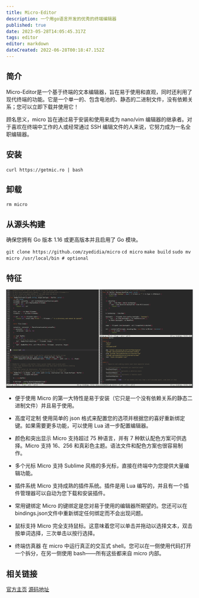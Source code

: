 ```yaml
---
title: Micro-Editor
description: 一个用go语言开发的优秀的终端编辑器
published: true
date: 2023-05-28T14:05:45.317Z
tags: editor
editor: markdown
dateCreated: 2022-06-28T00:18:47.152Z
---
```


## 简介

Micro-Editor是一个基于终端的文本编辑器，旨在易于使用和直观，同时还利用了现代终端的功能。它是一个单一的、包含电池的、静态的二进制文件，没有依赖关系；您可以立即下载并使用它！

顾名思义，micro 旨在通过易于安装和使用来成为 nano/vim 编辑器的继承者。对于喜欢在终端中工作的人或经常通过 SSH 编辑文件的人来说，它努力成为一名全职编辑器。

## 安装

`curl https://getmic.ro | bash`

## 卸载

`rm micro`

## 从源头构建

确保您拥有 Go 版本 1.16 或更高版本并且启用了 Go 模块。

`git clone https://github.com/zyedidia/micro`
`cd micro`
`make build`
`sudo mv micro /usr/local/bin # optional`
## 特征

![micro-monokai.png](/micro-monokai.png)
- 便于使用
Micro 的第一大特性是易于安装（它只是一个没有依赖关系的静态二进制文件）并且易于使用。

- 高度可定制
使用简单的 json 格式来配置您的选项并根据您的喜好重新绑定键。如果需要更多功能，可以使用 Lua 进一步配置编辑器。

- 颜色和突出显示
Micro 支持超过 75 种语言，并有 7 种默认配色方案可供选择。Micro 支持 16、256 和真彩色主题。语法文件和配色方案也很容易制作。

- 多个光标
Micro 支持 Sublime 风格的多光标，直接在终端中为您提供大量编辑功能。

- 插件系统
Micro 支持成熟的插件系统。插件是用 Lua 编写的，并且有一个插件管理器可以自动为您下载和安装插件。

- 常用键绑定
Micro 的键绑定是您对易于使用的编辑器所期望的。您还可以在bindings.json文件中重新绑定任何绑定而不会出现问题。

- 鼠标支持
Micro 完全支持鼠标。这意味着您可以单击并拖动以选择文本，双击按单词选择，三次单击以按行选择。

- 终端仿真器
在 micro 中运行真正的交互式 shell。您可以在一侧使用代码打开一个拆分，在另一侧使用 bash——所有这些都来自 micro 内部。
## 相关链接

[官方主页](https://micro-editor.github.io/)
[源码地址](https://github.com/zyedidia/micro/)